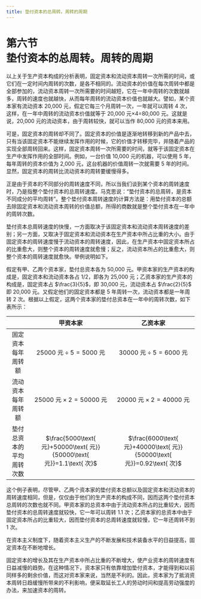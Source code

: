 ```yaml
---
title: 垫付资本的总周转。周转的周期
---
```


# 第六节<br>**垫付资本的总周转。周转的周期**

以上关于生产资本构成的分析表明，固定资本和流动资本周转一次所需的时间，或它们在一定时间内周转的次数，是各不相同的。流动资本的价值在每次周转中都是全部参加的，流动资本周转一次所需要的时间越短，它在一年中周转的次数就越多，周转的速度也就越快，从而每年周转的流动资本价值也就越大。譬如，某个资本家有流动资本 20,000 元，假定它每三个月周转一次，一年就可以周转 4 次，这样，在一年中周转的流动资本价值就等于 20,000 元×4=80,000 元。这就是说，20,000 元的流动资本，由于周转较快，就可以当作 80,000 元的资本来用。

可是，固定资本的周转却不同了。固定资本的价值是逐渐地转移到新的产品中去，只有当该固定资本不能继续发挥作用的时候，它的价值才转移完毕，并随着产品的实现全部周转回来。这样，固定资本周转一次所需要的时间，就等于该固定资本在生产中发挥作用的全部时间。例如，一台价值 10,000 元的机器，可以使用 5 年，每年周转的资本价值为 2,000 元，这台机器的价值周转一次就需要 5 年的时间。显然，固定资本的周转比流动资本的周转要缓慢得多。

正是由于资本的不同部分的周转速度不同，所以当我们谈到某个资本的周转速度时，乃是指整个垫付资本的总周转速度。马克思说：“垫付资本的总周转，是资本不同成分的平均周转”。整个垫付资本周转速度的计算方法是：用垫付资本的总额去除固定资本和流动资本周转的价值总额，所得的商数就是整个垫付资本在一年中的周转次数。

垫付资本总周转速度的快慢，一方面取决于该固定资本和流动资本周转速度的差别；另一方面，又取决于固定资本和流动资本在生产资本中所占比重的大小。由于固定资本的周转速度慢于流动资本的周转速度，因此，在生产资本中固定资本所占的比重愈大，则整个资本的周转速度就愈慢；反之，流动资本所占的比重愈大，则整个资本的周转速度就愈快。举例说明如下。

假定有甲、乙两个资本家，垫付总资本各为 50,000 元。甲资本家的生产资本的构成是，固定资本和流动资本各占 $1/2$，即各为 25,000 元；乙资本家的生产资本的构成是，固定资本占 $\frac{3}{5}$，即 30,000 元，流动资本占 $\frac{2}{5}$ 即 20,000 元。又假定他们的固定资本都是 5 年周转一次，流动资本都是一年周转 2 次。根据以上假定，这两个资本家的垫付总资本在一年中的周转次数，如下表所示：

|        | 甲资本家 | 乙资本家 |
| :----: | :----: | :----: |
| 固定资本每年周转额 | $25000\text{ 元} \div 5 = 5000\text{ 元}$ | $30000\text{ 元} \div 5 = 6000\text{ 元}$ |
| 流动资本每年周转额 | $25000\text{ 元} \times 2 = 50000\text{ 元}$ | $20000\text{ 元} \times 2 = 40000\text{ 元}$ |
| 垫付总资本的平均周转次数 | $\frac{5000\text{ 元}+50000\text{ 元}}{50000\text{ 元}}=1.1\text{ 次}$ | $\frac{6000\text{ 元}+40000\text{ 元}}{50000\text{ 元}}=0.92\text{ 次}$ |

这个例子表明，尽管甲、乙两个资本家的垫付资本总额以及固定资本和流动资本的周转速度相同，但是，仅仅由于他们的生产资本的构成不同，因而这两个垫付资本总周转的次数也就不同。甲资本家的总资本中由于流动资本所占的比重较大，因而垫付资本的总周转速度就较快，它一年可以周转 1.1 次；乙资本家的总资本中由于固定资本所占的比重较大，因而垫付资本的总周转速度就较慢，它一年还周转不到 1 次。

在资本主义制度下，随着资本主义生产的不断发展和技术装备水平的日益提高，固定资本在不断地增长。

固定资本的增长及其在生产资本中所占比重的不断增大，使产业资本的周转速度有日益减慢的趋势。在这种情况下，资本家只有依靠增加垫付资本，才能得到和以前同样多的剩余价值，而这对资本家来说，当然是不利的。因此，资本家为了抵消资本周转日趋缓慢所带来的不利影响，便采取延长工人的劳动时间和提高劳动强度的办法，来加速资本的周转。